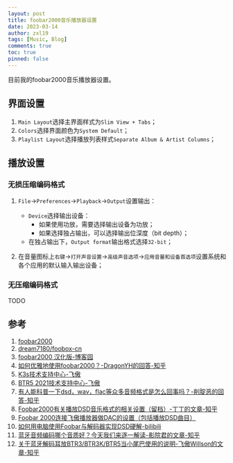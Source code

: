 ```yaml
---
layout: post
title: foobar2000音乐播放器设置
date: 2023-03-14
author: zxl19
tags: [Music, Blog]
comments: true
toc: true
pinned: false
---
```


目前我的foobar2000音乐播放器设置。

<!-- more -->

## 界面设置

1. `Main Layout`选择主界面样式为`Slim View + Tabs`；
2. `Colors`选择界面颜色为`System Default`；
3. `Playlist Layout`选择播放列表样式`Separate Album & Artist Columns`；

## 播放设置

### 无损压缩编码格式

1. `File`->`Preferences`->`Playback`->`Output`设置输出：

    - `Device`选择输出设备：
        - 如果使用功放，需要选择输出设备为功放；
        - 如果选择独占输出，可以选择输出位深度（bit depth）；
    - 在独占输出下，`Output format`输出格式选择`32-bit`；

2. 在音量图标上`右键`->`打开声音设置`->`高级声音选项`->`应用音量和设备首选项`设置系统和各个应用的默认输入输出设备；

### 无压缩编码格式

TODO

## 参考

1. [foobar2000](https://www.foobar2000.org)
2. [dream7180/foobox-cn](https://github.com/dream7180/foobox-cn)
3. [foobar2000 汉化版-博客园](https://www.cnblogs.com/asionwu)
4. [如何优雅地使用foobar2000？-DragonYH的回答-知乎](https://www.zhihu.com/question/21995054/answer/1401894869)
5. [K3s技术支持中心-飞傲](http://fiio.com.cn/k3s_faq)
6. [BTR5 2021技术支持中心-飞傲](http://fiio.com.cn/btr52021_faq)
7. [有人能科普一下dsd，wav，flac等众多音频格式是怎么回事吗？-削腚恶的回答-知乎](https://www.zhihu.com/question/67274778/answer/264797220)
8. [Foobar2000有关播放DSD音乐格式的相关设置（留档）-丁丁的文章-知乎](https://zhuanlan.zhihu.com/p/604737162)
9. [Foobar 2000连接飞傲播放器做DAC的设置（包括播放DSD曲目）](https://bbs.fiio.com/note/showNoteContent.do?id=202107201227198792402)
10. [如何用电脑使用Foobar与解码器实现DSD硬解-bilibili](https://www.bilibili.com/video/BV1Aq4y1x7SQ)
11. [蓝牙音频编码哪个音质好？今天我们来逐一解读-影院君的文章-知乎](https://zhuanlan.zhihu.com/p/150523748)
12. [关于蓝牙解码耳放BTR3/BTR3K/BTR5当小尾巴使用的说明-飞傲Willson的文章-知乎](https://zhuanlan.zhihu.com/p/359899784)
